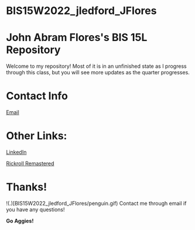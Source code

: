 # BIS15W2022_jledford_JFlores
# John Abram Flores's BIS 15L Repository
Welcome to my repository! Most of it is in an unfinished state as I progress through this class, but you will see more updates as the quarter progresses.

# Contact Info
[Email](jabflores@ucdavis.edu)

# Other Links:
[LinkedIn](https://www.linkedin.com/in/johnabramflores)

[Rickroll Remastered](https://www.youtube.com/watch?v=o-YBDTqX_ZU)

# Thanks!
!(.)[BIS15W2022_jledford_JFlores/penguin.gif)
Contact me through email if you have any questions!

**Go Aggies!**
